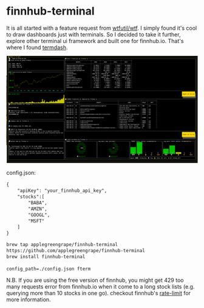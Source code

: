 # finnhub-terminal

It is all started with a feature request from [wtfutil/wtf](https://github.com/wtfutil/wtf/issues/930). I simply found it's cool to draw dashboards just with terminals. So I decided to take it further, explore other terminal ui framework and built one for finnhub.io. That's where I found [termdash](https://github.com/mum4k/termdash).

![example view](./_img/pic1.png)

config.json:
```
{
    "apiKey": "your_finnhub_api_key",
    "stocks":[
        "BABA",
        "AMZN",
        "GOOGL",
        "MSFT"
    ]
}
```

```
brew tap applegreengrape/finnhub-terminal https://github.com/applegreengrape/finnhub-terminal
brew install finnhub-terminal

config_path=./config.json fterm
```
N.B. If you are using the free version of finnhub, you might get 429 too many requests error from finnhub.io when it come to a long stock lists (e.g. querying more than 10 stocks in one go).
checkout finnhub's [rate-limit](https://finnhub.io/docs/api#rate-limit) for more information.